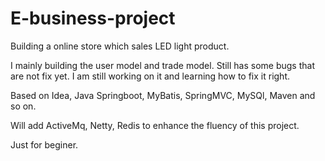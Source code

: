 # E-business-project
Building a online store which sales LED light product.

I mainly building the user model and trade model. Still has some bugs that are not fix yet. I am still working on it and learning how to fix it right.


Based on Idea, Java Springboot, MyBatis, SpringMVC, MySQl, Maven and so on.

Will add ActiveMq, Netty, Redis to enhance the fluency of this project.

Just for beginer.
